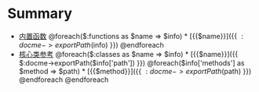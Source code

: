# Summary

* [内置函数](functions/README.md)
@foreach($:functions as $name => $info)    * [{{$name}}]({{ $:docme->exportPath($info) }}) 
@endforeach
* [核心类参考](classes/README.md)
@foreach($:classes as $name => $info)    * [{{$name}}]({{ $:docme->exportPath($info['path']) }})
@foreach($info['methods'] as $method => $path)        * [{{$method}}]({{ $:docme->exportPath($path) }})
@endforeach
@endforeach

